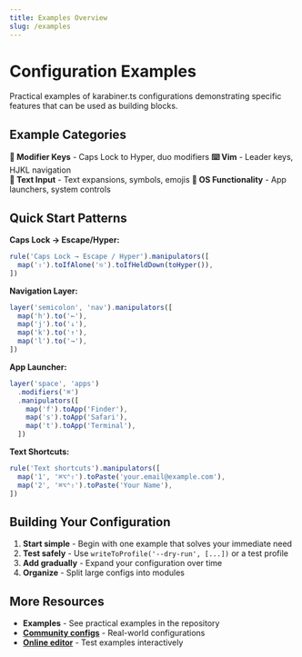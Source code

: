 ```yaml
---
title: Examples Overview
slug: /examples
---
```


# Configuration Examples

Practical examples of karabiner.ts configurations demonstrating specific features that can be used as building blocks.

## Example Categories

**🔧 Modifier Keys** - Caps Lock to Hyper, duo modifiers
**⌨️ Vim** - Leader keys, HJKL navigation  
**📝 Text Input** - Text expansions, symbols, emojis
**🚀 OS Functionality** - App launchers, system controls

## Quick Start Patterns

**Caps Lock → Escape/Hyper:**

```typescript
rule('Caps Lock → Escape / Hyper').manipulators([
  map('⇪').toIfAlone('⎋').toIfHeldDown(toHyper()),
])
```

**Navigation Layer:**

```typescript
layer('semicolon', 'nav').manipulators([
  map('h').to('←'),
  map('j').to('↓'),
  map('k').to('↑'),
  map('l').to('→'),
])
```

**App Launcher:**

```typescript
layer('space', 'apps')
  .modifiers('⌘')
  .manipulators([
    map('f').toApp('Finder'),
    map('s').toApp('Safari'),
    map('t').toApp('Terminal'),
  ])
```

**Text Shortcuts:**

```typescript
rule('Text shortcuts').manipulators([
  map('1', '⌘⌥⌃⇧').toPaste('your.email@example.com'),
  map('2', '⌘⌥⌃⇧').toPaste('Your Name'),
])
```

## Building Your Configuration

1. **Start simple** - Begin with one example that solves your immediate need
2. **Test safely** - Use `writeToProfile('--dry-run', [...])` or a test profile
3. **Add gradually** - Expand your configuration over time
4. **Organize** - Split large configs into modules

## More Resources

- **Examples** - See practical examples in the repository
- **[Community configs](https://github.com/evan-liu/karabiner.ts/network/dependents)** - Real-world configurations
- **[Online editor](https://karabiner.ts.evanliu.dev/editor)** - Test examples interactively
